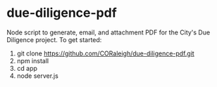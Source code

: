 # due-diligence-pdf
Node script to generate, email, and attachment PDF for the City's Due Diligence project. To get started:


1. git clone https://github.com/CORaleigh/due-diligence-pdf.git
2. npm install
3. cd app
4. node server.js
